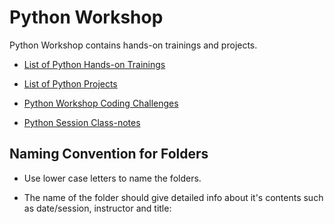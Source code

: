 # Python Workshop

Python Workshop contains hands-on trainings and projects.

- [List of Python Hands-on Trainings](./hands-on/README.md)

- [List of Python Projects](./projects/README.md)

- [Python Workshop Coding Challenges](./coding-challenges/README.md)

- [Python Session Class-notes](./class-notes/README.md)



## Naming Convention for Folders 

- Use lower case letters to name the folders.

- The name of the folder should give detailed info about it's contents such as date/session, instructor and title:

